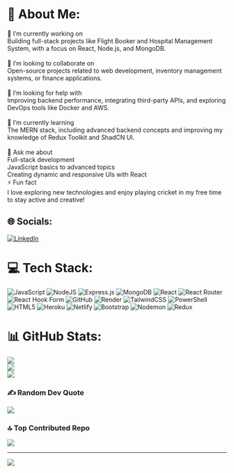 # 💫 About Me:
🔭 I’m currently working on<br>Building full-stack projects like Flight Booker and Hospital Management System, with a focus on React, Node.js, and MongoDB.<br><br>👯 I’m looking to collaborate on<br>Open-source projects related to web development, inventory management systems, or finance applications.<br><br>🤝 I’m looking for help with<br>Improving backend performance, integrating third-party APIs, and exploring DevOps tools like Docker and AWS.<br><br>🌱 I’m currently learning<br>The MERN stack, including advanced backend concepts and improving my knowledge of Redux Toolkit and ShadCN UI.<br><br>💬 Ask me about<br>Full-stack development<br>JavaScript basics to advanced topics<br>Creating dynamic and responsive UIs with React<br>⚡ Fun fact<br>I love exploring new technologies and enjoy playing cricket in my free time to stay active and creative!


## 🌐 Socials:
[![LinkedIn](https://img.shields.io/badge/LinkedIn-%230077B5.svg?logo=linkedin&logoColor=white)](https://linkedin.com/in/https://www.linkedin.com/in/dharm-singh-9b4a71103/) 

# 💻 Tech Stack:
![JavaScript](https://img.shields.io/badge/javascript-%23323330.svg?style=for-the-badge&logo=javascript&logoColor=%23F7DF1E) ![NodeJS](https://img.shields.io/badge/node.js-6DA55F?style=for-the-badge&logo=node.js&logoColor=white) ![Express.js](https://img.shields.io/badge/express.js-%23404d59.svg?style=for-the-badge&logo=express&logoColor=%2361DAFB) ![MongoDB](https://img.shields.io/badge/MongoDB-%234ea94b.svg?style=for-the-badge&logo=mongodb&logoColor=white) ![React](https://img.shields.io/badge/react-%2320232a.svg?style=for-the-badge&logo=react&logoColor=%2361DAFB) ![React Router](https://img.shields.io/badge/React_Router-CA4245?style=for-the-badge&logo=react-router&logoColor=white) ![React Hook Form](https://img.shields.io/badge/React%20Hook%20Form-%23EC5990.svg?style=for-the-badge&logo=reacthookform&logoColor=white) ![GitHub](https://img.shields.io/badge/github-%23121011.svg?style=for-the-badge&logo=github&logoColor=white) ![Render](https://img.shields.io/badge/Render-%46E3B7.svg?style=for-the-badge&logo=render&logoColor=white) ![TailwindCSS](https://img.shields.io/badge/tailwindcss-%2338B2AC.svg?style=for-the-badge&logo=tailwind-css&logoColor=white) ![PowerShell](https://img.shields.io/badge/PowerShell-%235391FE.svg?style=for-the-badge&logo=powershell&logoColor=white) ![HTML5](https://img.shields.io/badge/html5-%23E34F26.svg?style=for-the-badge&logo=html5&logoColor=white) ![Heroku](https://img.shields.io/badge/heroku-%23430098.svg?style=for-the-badge&logo=heroku&logoColor=white) ![Netlify](https://img.shields.io/badge/netlify-%23000000.svg?style=for-the-badge&logo=netlify&logoColor=#00C7B7) ![Bootstrap](https://img.shields.io/badge/bootstrap-%238511FA.svg?style=for-the-badge&logo=bootstrap&logoColor=white) ![Nodemon](https://img.shields.io/badge/NODEMON-%23323330.svg?style=for-the-badge&logo=nodemon&logoColor=%BBDEAD) ![Redux](https://img.shields.io/badge/redux-%23593d88.svg?style=for-the-badge&logo=redux&logoColor=white)
# 📊 GitHub Stats:
![](https://github-readme-stats.vercel.app/api?username=Dharm-Singh-45&theme=dark&hide_border=true&include_all_commits=true&count_private=false)<br/>
![](https://github-readme-streak-stats.herokuapp.com/?user=Dharm-Singh-45&theme=dark&hide_border=true)<br/>
![](https://github-readme-stats.vercel.app/api/top-langs/?username=Dharm-Singh-45&theme=dark&hide_border=true&include_all_commits=true&count_private=false&layout=compact)

### ✍️ Random Dev Quote
![](https://quotes-github-readme.vercel.app/api?type=horizontal&theme=radical)

### 🔝 Top Contributed Repo
![](https://github-contributor-stats.vercel.app/api?username=Dharm-Singh-45&limit=5&theme=dark&combine_all_yearly_contributions=true)

---
[![](https://visitcount.itsvg.in/api?id=Dharm-Singh-45&icon=0&color=0)](https://visitcount.itsvg.in)

<!-- Proudly created with GPRM ( https://gprm.itsvg.in ) -->
